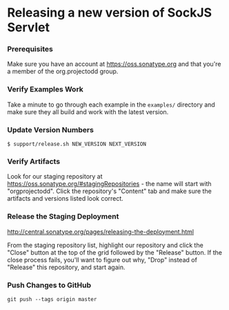 # Releasing a new version of SockJS Servlet

### Prerequisites

Make sure you have an account at https://oss.sonatype.org and that
you're a member of the org.projectodd group.

### Verify Examples Work

Take a minute to go through each example in the `examples/` directory
and make sure they all build and work with the latest version.

### Update Version Numbers

    $ support/release.sh NEW_VERSION NEXT_VERSION

### Verify Artifacts

Look for our staging repository at
https://oss.sonatype.org/#stagingRepositories - the name will start
with "orgprojectodd". Click the repository's "Content" tab and make
sure the artifacts and versions listed look correct.

### Release the Staging Deployment

http://central.sonatype.org/pages/releasing-the-deployment.html

From the staging repository list, highlight our repository and click
the "Close" button at the top of the grid followed by the "Release"
button. If the close process fails, you'll want to figure out why,
"Drop" instead of "Release" this repository, and start again.

### Push Changes to GitHub

    git push --tags origin master